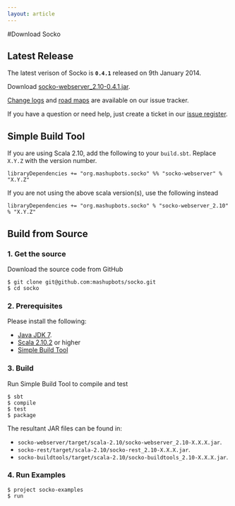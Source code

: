 ```yaml
---
layout: article
---
```

#Download Socko

## Latest Release

The latest verison of Socko is **`0.4.1`** released on 9th January 2014.

Download [socko-webserver_2.10-0.4.1.jar](https://oss.sonatype.org/content/groups/public/org/mashupbots/socko/socko-webserver_2.10/0.4.1/socko-webserver_2.10-0.3.1.jar).

[Change logs](https://github.com/mashupbots/socko/issues/milestones?state=closed) and 
[road maps](https://github.com/mashupbots/socko/issues/milestones?state=open) are available on our issue tracker.

If you have a question or need help, just create a ticket in our [issue register](https://github.com/mashupbots/socko/issues).

## Simple Build Tool 

If you are using Scala 2.10, add the following to your `build.sbt`.  Replace `X.Y.Z` with the
version number.

    libraryDependencies += "org.mashupbots.socko" %% "socko-webserver" % "X.Y.Z"

If you are not using the above scala version(s), use the following instead
   
    libraryDependencies += "org.mashupbots.socko" % "socko-webserver_2.10" % "X.Y.Z"


## Build from Source

### 1. Get the source

Download the source code from GitHub

    $ git clone git@github.com:mashupbots/socko.git
    $ cd socko

### 2. Prerequisites

Please install the following:
 - [Java JDK 7](http://www.oracle.com/technetwork/java/javase/downloads/index.html).
 - [Scala 2.10.2](http://www.scala-lang.org/) or higher
 - [Simple Build Tool](https://github.com/harrah/xsbt/wiki/Getting-Started-Setup)


### 3. Build

Run Simple Build Tool to compile and test

    $ sbt
    $ compile
    $ test
    $ package

The resultant JAR files can be found in:
 - `socko-webserver/target/scala-2.10/socko-webserver_2.10-X.X.X.jar`.
 - `socko-rest/target/scala-2.10/socko-rest_2.10-X.X.X.jar`.
 - `socko-buildtools/target/scala-2.10/socko-buildtools_2.10-X.X.X.jar`.

### 4. Run Examples

    $ project socko-examples
    $ run

